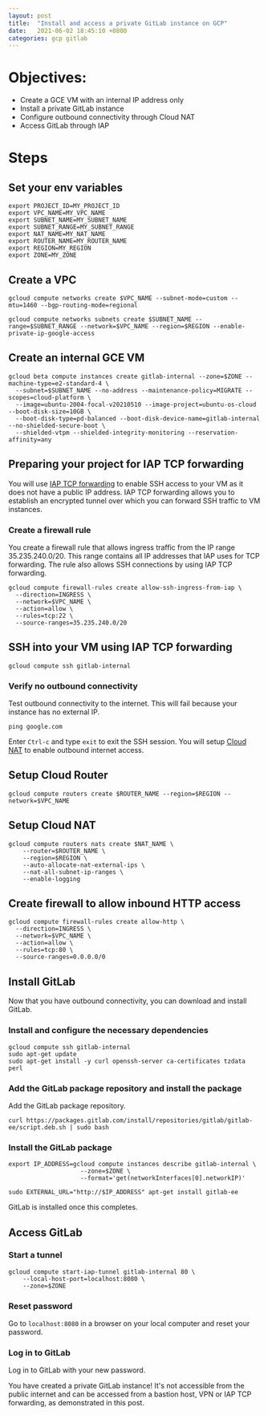 ```yaml
---
layout: post
title:  "Install and access a private GitLab instance on GCP"
date:   2021-06-02 18:45:10 +0800
categories: gcp gitlab
---
```

# Objectives:

* Create a GCE VM with an internal IP address only
* Install a private GitLab instance
* Configure outbound connectivity through Cloud NAT
* Access GitLab through IAP

# Steps

## Set your env variables
```
export PROJECT_ID=MY_PROJECT_ID
export VPC_NAME=MY_VPC_NAME
export SUBNET_NAME=MY_SUBNET_NAME
export SUBNET_RANGE=MY_SUBNET_RANGE
export NAT_NAME=MY_NAT_NAME
export ROUTER_NAME=MY_ROUTER_NAME
export REGION=MY_REGION
export ZONE=MY_ZONE
```

## Create a VPC
```
gcloud compute networks create $VPC_NAME --subnet-mode=custom --mtu=1460 --bgp-routing-mode=regional

gcloud compute networks subnets create $SUBNET_NAME --range=$SUBNET_RANGE --network=$VPC_NAME --region=$REGION --enable-private-ip-google-access
```

## Create an internal GCE VM
```
gcloud beta compute instances create gitlab-internal --zone=$ZONE --machine-type=e2-standard-4 \
  --subnet=$SUBNET_NAME --no-address --maintenance-policy=MIGRATE --scopes=cloud-platform \
  --image=ubuntu-2004-focal-v20210510 --image-project=ubuntu-os-cloud --boot-disk-size=10GB \
  --boot-disk-type=pd-balanced --boot-disk-device-name=gitlab-internal --no-shielded-secure-boot \
  --shielded-vtpm --shielded-integrity-monitoring --reservation-affinity=any
```

## Preparing your project for IAP TCP forwarding
You will use [IAP TCP forwarding](https://cloud.google.com/iap/docs/tcp-forwarding-overview) to enable SSH access to your VM as it does not have a public IP address. IAP TCP forwarding allows you to establish an encrypted tunnel over which you can forward SSH traffic to VM instances.

### Create a firewall rule
You create a firewall rule that allows ingress traffic from the IP range 35.235.240.0/20. This range contains all IP addresses that IAP uses for TCP forwarding.
The rule also allows SSH connections by using IAP TCP forwarding.

```
gcloud compute firewall-rules create allow-ssh-ingress-from-iap \
  --direction=INGRESS \
  --network=$VPC_NAME \
  --action=allow \
  --rules=tcp:22 \
  --source-ranges=35.235.240.0/20
```

## SSH into your VM using IAP TCP forwarding
```
gcloud compute ssh gitlab-internal
```

### Verify no outbound connectivity
Test outbound connectivity to the internet. This will fail because your instance has no external IP.
```
ping google.com
```

Enter `Ctrl-c` and type `exit` to exit the SSH session. You will setup [Cloud NAT](https://cloud.google.com/nat/docs/using-nat) to enable outbound internet access.

## Setup Cloud Router
```
gcloud compute routers create $ROUTER_NAME --region=$REGION --network=$VPC_NAME
```

## Setup Cloud NAT
```
gcloud compute routers nats create $NAT_NAME \
    --router=$ROUTER_NAME \
    --region=$REGION \
    --auto-allocate-nat-external-ips \
    --nat-all-subnet-ip-ranges \
    --enable-logging
```

## Create firewall to allow inbound HTTP access
```
gcloud compute firewall-rules create allow-http \
  --direction=INGRESS \
  --network=$VPC_NAME \
  --action=allow \
  --rules=tcp:80 \
  --source-ranges=0.0.0.0/0
```

## Install GitLab
Now that you have outbound connectivity, you can download and install GitLab.

### Install and configure the necessary dependencies
```
gcloud compute ssh gitlab-internal
sudo apt-get update
sudo apt-get install -y curl openssh-server ca-certificates tzdata perl
```

### Add the GitLab package repository and install the package
Add the GitLab package repository.
```
curl https://packages.gitlab.com/install/repositories/gitlab/gitlab-ee/script.deb.sh | sudo bash
```

### Install the GitLab package
```
export IP_ADDRESS=gcloud compute instances describe gitlab-internal \
                    --zone=$ZONE \
                    --format='get(networkInterfaces[0].networkIP)'

sudo EXTERNAL_URL="http://$IP_ADDRESS" apt-get install gitlab-ee
```
GitLab is installed once this completes.

## Access GitLab

### Start a tunnel
```
gcloud compute start-iap-tunnel gitlab-internal 80 \
    --local-host-port=localhost:8080 \
    --zone=$ZONE
```
### Reset password
Go to `localhost:8080` in a browser on your local computer and reset your password.

### Log in to GitLab
Log in to GitLab with your new password.

You have created a private GitLab instance! It's not accessible from the public internet and can be accessed from a bastion host, VPN or IAP TCP forwarding, as demonstrated in this post.